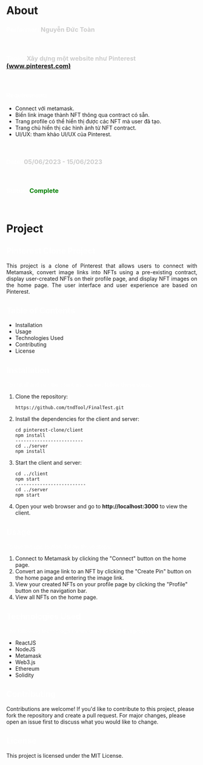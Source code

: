 <h1>About</h1>

<h3 style="color:white">Performer: <span style="color:#ccc">Nguyễn Đức Toàn</span></h3>
<br>
<h3 style="color:white">Topic: <span style="color:#ccc">Xây dựng một website như Pinterest <a href="https://pinterest.com">(www.pinterest.com)</a></span></h3>
<br>
<h3 style="color:white">Requirement:</h3>
<ul>
  <li>Connect với metamask.</li>
  <li>Biến link image thành NFT thông qua contract có sẵn.</li>
  <li>Trang profile có thể hiển thị được các NFT mà user đã tạo.</li>
  <li>Trang chủ hiển thị các hình ảnh từ NFT contract.</li>
  <li>UI/UX: tham khảo UI/UX của Pinterest.</li>
</ul>
<br>
<h3 style="color:white">Date: <span style="color:#ccc">05/06/2023 - 15/06/2023</span></h3>
<br>
<h3 style="color:white">Status: <span style="color:green">Complete</span></h3>

<br>
<h1>Project</h1>

<h2 style="color:white">Pinterest Clone Project</h2>
<p style="text-align: justify">This project is a clone of Pinterest that allows users to connect with Metamask, convert image links into NFTs using a pre-existing contract, display user-created NFTs on their profile page, and display NFT images on the home page. The user interface and user experience are based on Pinterest.</p>

<h2 style="color:white">Table of Contents</h2>
<ul>
  <li>Installation</li>
  <li>Usage</li>
  <li>Technologies Used</li>
  <li>Contributing</li>
  <li>License</li>
</ul>

<h2 style="color:white">Installation</h2>
<p style="color:white">To install and run the client and server, follow these steps:</p>
<ol>
  <li>Clone the repository:</li>
  <pre><code>https://github.com/tndTool/FinalTest.git</code></pre>

  <li>Install the dependencies for the client and server:</li>
  <pre><code>cd pinterest-clone/client
npm install
-------------------------
cd ../server
npm install</code></pre>

  <li>Start the client and server:</li>
    <pre><code>cd ../client
npm start
--------------------------
cd ../server
npm start</code></pre>

  <li>Open your web browser and go to <b>http://localhost:3000</b> to view the client.</li>
</ol>

<h2 style="color:white">Usage</h2>
<p style="color:white">To use the application, follow these steps:</p>
<ol>
  <li>Connect to Metamask by clicking the "Connect" button on the home page.</li>
  <li>Convert an image link to an NFT by clicking the "Create Pin" button on the home page and entering the image link.</li>
  <li>View your created NFTs on your profile page by clicking the "Profile" button on the navigation bar.</li>
  <li>View all NFTs on the home page.</li>
</ol>

<h2 style="color:white">Technologies Used</h2>
<p style="color:white">The following technologies were used to build this project:</p>
<ul>
  <li>ReactJS</li>
  <li>NodeJS</li>
  <li>Metamask</li>
  <li>Web3.js</li>
  <li>Ethereum</li>
  <li>Solidity</li>
</ul>

<h2 style="color:white">Contributing</h2>
<p>Contributions are welcome! If you'd like to contribute to this project, please fork the repository and create a pull request. For major changes, please open an issue first to discuss what you would like to change.</p>

<h2 style="color:white">License</h2>
<p>This project is licensed under the MIT License.</p>
